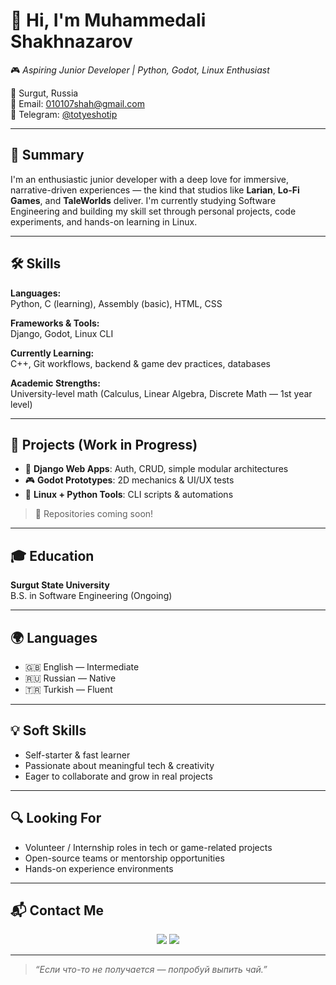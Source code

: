# 👋 Hi, I'm Muhammedali Shakhnazarov

🎮 *Aspiring Junior Developer | Python, Godot, Linux Enthusiast*

📍 Surgut, Russia  
📧 Email: 010107shah@gmail.com  
💬 Telegram: [@totyeshotip](https://t.me/totyeshotip)  

---

## 🧠 Summary
I'm an enthusiastic junior developer with a deep love for immersive, narrative-driven experiences — the kind that studios like **Larian**, **Lo-Fi Games**, and **TaleWorlds** deliver. I'm currently studying Software Engineering and building my skill set through personal projects, code experiments, and hands-on learning in Linux.

---

## 🛠️ Skills

**Languages:**  
Python, C (learning), Assembly (basic), HTML, CSS

**Frameworks & Tools:**  
Django, Godot, Linux CLI

**Currently Learning:**  
C++, Git workflows, backend & game dev practices, databases

**Academic Strengths:**  
University-level math (Calculus, Linear Algebra, Discrete Math — 1st year level)

---

## 🚧 Projects (Work in Progress)
- 🧩 **Django Web Apps**: Auth, CRUD, simple modular architectures  
- 🎮 **Godot Prototypes**: 2D mechanics & UI/UX tests  
- 🐧 **Linux + Python Tools**: CLI scripts & automations  

> 🚀 Repositories coming soon!

---

## 🎓 Education
**Surgut State University**  
B.S. in Software Engineering (Ongoing)

---

## 🌍 Languages
- 🇬🇧 English — Intermediate  
- 🇷🇺 Russian — Native  
- 🇹🇷 Turkish — Fluent  

---

## 💡 Soft Skills
- Self-starter & fast learner  
- Passionate about meaningful tech & creativity  
- Eager to collaborate and grow in real projects  

---

## 🔍 Looking For
- Volunteer / Internship roles in tech or game-related projects  
- Open-source teams or mentorship opportunities  
- Hands-on experience environments  

---

## 📬 Contact Me
<p align="center">
  <a href="mailto:010107shah@gmail.com"><img src="https://img.shields.io/badge/Email-010107shah@gmail.com-blue?style=for-the-badge&logo=gmail"></a>
  <a href="https://t.me/totyeshotip"><img src="https://img.shields.io/badge/Telegram-@totyeshotip-2CA5E0?style=for-the-badge&logo=telegram"></a>
</p>

---

> _“Если что-то не получается — попробуй выпить чай.”_
